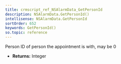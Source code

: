 ```yaml
---
title: crmscript_ref_NSAlarmData_GetPersonId
description: NSAlarmData.GetPersonId()
intellisense: NSAlarmData.GetPersonId
sortOrder: 652
keywords: GetPersonId()
so.topic: reference
---
```



Person ID of person the appointment is with, may be 0



* **Returns:** Integer


